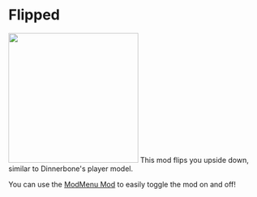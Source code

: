 # Flipped 
<img src="https://cdn.discordapp.com/attachments/823980016223911957/993590754427543552/icon.png" style="width: 256px; height: auto">
This mod flips you upside down, similar to Dinnerbone's player model. <br />

You can use the [ModMenu Mod](https://github.com/TerraformersMC/ModMenu) to easily toggle the mod on and off!
